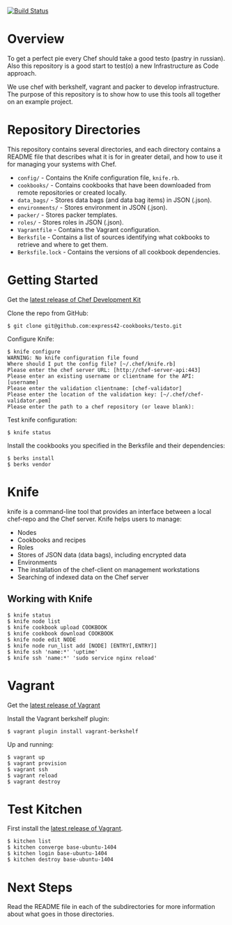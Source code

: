 [![Build Status](https://travis-ci.org/express42-cookbooks/testo.svg?branch=master)](https://travis-ci.org/express42-cookbooks/testo)

# Overview

To get a perfect pie every Chef should take a good testo (pastry in russian). Also this repository is a good start to test(o) a new Infrastructure as Code approach.

We use chef with berkshelf, vagrant and packer to develop infrastructure. The purpose of this repository is to show how to use this tools all together on an example project.

# Repository Directories

This repository contains several directories, and each directory contains a README file that describes what it is for in greater detail, and how to use it for managing your systems with Chef.

* `config/` - Contains the Knife configuration file, `knife.rb`.
* `cookbooks/` - Contains cookbooks that have been downloaded from remote repositories or created locally.
* `data_bags/` - Stores data bags (and data bag items) in JSON (.json).
* `environments/` - Stores environment in JSON (.json).
* `packer/` - Stores packer templates.
* `roles/` - Stores roles in JSON (.json).
* `Vagrantfile` - Contains the Vagrant configuration.
* `Berksfile` - Contains a list of sources identifying what cokbooks to retrieve and where to get them.
* `Berksfile.lock` - Contains the versions of all cookbook dependencies.

# Getting Started

Get the [latest release of Chef Development Kit][ChefDK]

Clone the repo from GitHub:
```
$ git clone git@github.com:express42-cookbooks/testo.git
```

Configure Knife:

```
$ knife configure
WARNING: No knife configuration file found
Where should I put the config file? [~/.chef/knife.rb]
Please enter the chef server URL: [http://chef-server-api:443]
Please enter an existing username or clientname for the API: [username]
Please enter the validation clientname: [chef-validator]
Please enter the location of the validation key: [~/.chef/chef-validator.pem]
Please enter the path to a chef repository (or leave blank):
```

Test knife configuration:
```
$ knife status
```

Install the cookbooks you specified in the Berksfile and their dependencies:
```
$ berks install
$ berks vendor
```

# Knife
knife is a command-line tool that provides an interface between a local chef-repo and the Chef server. Knife helps users to manage:

* Nodes
* Cookbooks and recipes
* Roles
* Stores of JSON data (data bags), including encrypted data
* Environments
* The installation of the chef-client on management workstations
* Searching of indexed data on the Chef server

## Working with Knife
```
$ knife status
$ knife node list
$ knife cookbook upload COOKBOOK
$ knife cookbook download COOKBOOK
$ knife node edit NODE
$ knife node run_list add [NODE] [ENTRY[,ENTRY]]
$ knife ssh 'name:*' 'uptime'
$ knife ssh 'name:*' 'sudo service nginx reload'
```

# Vagrant

Get the [latest release of Vagrant][Vagrant]

Install the Vagrant berkshelf plugin:
```
$ vagrant plugin install vagrant-berkshelf
```

Up and running:
```
$ vagrant up
$ vagrant provision
$ vagrant ssh
$ vagrant reload
$ vagrant destroy
```

# Test Kitchen

First install the [latest release of Vagrant][Vagrant].
```
$ kitchen list
$ kitchen converge base-ubuntu-1404
$ kitchen login base-ubuntu-1404
$ kitchen destroy base-ubuntu-1404
```

# Next Steps

Read the README file in each of the subdirectories for more information about what goes in those directories.

[ChefDK]: https://www.getchef.com/downloads/chef-dk "Chef Development Kit"
[Vagrant]: https://www.vagrantup.com/downloads "Vagrant"
